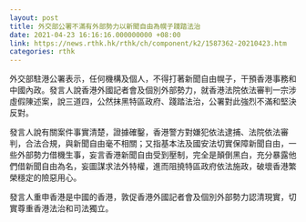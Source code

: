 ```yaml
---
layout: post
title: 外交部公署不滿有外部勢力以新聞自由為幌子踐踏法治
date: 2021-04-23 16:16:16.000000000 +08:00
link: https://news.rthk.hk/rthk/ch/component/k2/1587362-20210423.htm
categories: rthk
---
```


外交部駐港公署表示，任何機構及個人，不得打著新聞自由幌子，干預香港事務和中國內政。發言人說香港外國記者會及個別外部勢力，就香港法院依法審判一宗涉虛假陳述案，說三道四，公然抹黑特區政府、踐踏法治，公署對此強烈不滿和堅決反對。

發言人說有關案件事實清楚，證據確鑿，香港警方對嫌犯依法逮捕、法院依法審判，合法合規，與新聞自由毫不相關；又指基本法及國安法切實保障新聞自由，一些外部勢力借機生事，妄言香港新聞自由受到壓制，完全是顛倒黑白，充分暴露他們借新聞自由為名，妄圖謀求法外特權，進而阻撓特區政府依法施政，破壞香港繁榮穩定的險惡用心。

發言人重申香港是中國的香港，敦促香港外國記者會及個別外部勢力認清現實，切實尊重香港法治和司法獨立。
